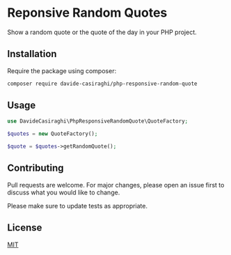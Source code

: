 # Reponsive Random Quotes

Show a random quote or the quote of the day in your PHP project.

## Installation

Require the package using composer:

```bash
composer require davide-casiraghi/php-responsive-random-quote
```

## Usage

```php
use DavideCasiraghi\PhpResponsiveRandomQuote\QuoteFactory;

$quotes = new QuoteFactory();

$quote = $quotes->getRandomQuote();
```

## Contributing
Pull requests are welcome. For major changes, please open an issue first to discuss what you would like to change.

Please make sure to update tests as appropriate.

## License
[MIT](./LICENSE.md)
